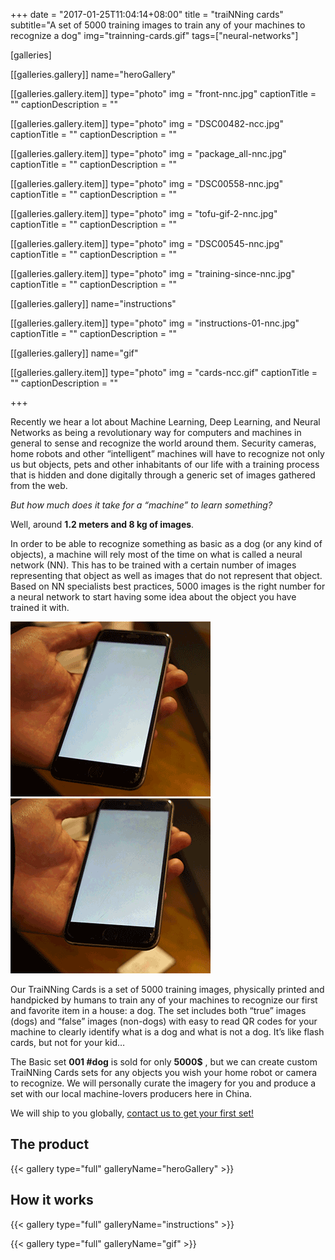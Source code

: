 +++
date = "2017-01-25T11:04:14+08:00"
title = "traiNNing cards"
subtitle="A set of 5000 training images to train any of your machines to recognize a dog"
img="trainning-cards.gif"
tags=["neural-networks"]

[galleries]

[[galleries.gallery]]
  name="heroGallery"

  [[galleries.gallery.item]]
  type="photo"
  img = "front-nnc.jpg"
  captionTitle = ""
  captionDescription = ""

  [[galleries.gallery.item]]
  type="photo"
  img = "DSC00482-ncc.jpg"
  captionTitle = ""
  captionDescription = ""

  [[galleries.gallery.item]]
  type="photo"
  img = "package_all-nnc.jpg"
  captionTitle = ""
  captionDescription = ""

  [[galleries.gallery.item]]
  type="photo"
  img = "DSC00558-nnc.jpg"
  captionTitle = ""
  captionDescription = ""

  [[galleries.gallery.item]]
  type="photo"
  img = "tofu-gif-2-nnc.jpg"
  captionTitle = ""
  captionDescription = ""

  [[galleries.gallery.item]]
  type="photo"
  img = "DSC00545-nnc.jpg"
  captionTitle = ""
  captionDescription = ""

  [[galleries.gallery.item]]
  type="photo"
  img = "training-since-nnc.jpg"
  captionTitle = ""
  captionDescription = ""

[[galleries.gallery]]
  name="instructions"

  [[galleries.gallery.item]]
  type="photo"
  img = "instructions-01-nnc.jpg"
  captionTitle = ""
  captionDescription = ""

[[galleries.gallery]]
  name="gif"

  [[galleries.gallery.item]]
  type="photo"
  img = "cards-ncc.gif"
  captionTitle = ""
  captionDescription = ""

+++


Recently we hear a lot about Machine Learning, Deep Learning, and Neural Networks as being a revolutionary way for computers and machines in general to sense and recognize the world around them. Security cameras, home robots and other “intelligent” machines will have to recognize not only us but objects, pets and other inhabitants of our life with a training process that is hidden and done digitally through a generic set of images gathered from the web.

*But how much does it take for a “machine” to learn something?*

Well, around **1.2 meters and 8 kg of images**.

In order to be able to recognize something as basic as a dog (or any kind of objects), a machine will rely most of the time on what is called a neural network (NN). This has to be trained with a certain number of images representing that object as well as images that do not represent that object. Based on NN specialists best practices, 5000 images is the right number for a neural network to start having some idea about the object you have trained it with.

![alt text](/img/dog.gif) ![alt text](/img/not-dog.gif)

Our TraiNNing Cards is a set of 5000 training images, physically printed and handpicked by humans to train any of your machines to recognize our first and favorite item in a house: a dog. The set includes both “true” images (dogs) and “false” images (non-dogs) with easy to read QR codes for your machine to clearly identify what is a dog and what is not a dog. It’s like flash cards, but not for your kid…

The Basic set **001 #dog** is sold for only **5000$** , but we can create custom TraiNNing Cards sets for any objects you wish your home robot or camera to recognize. We will personally curate the imagery for you and produce a set with our local machine-lovers producers here in China.

We will ship to you globally, [contact us to get your first set!](mailto:hi@automato.farm)

## The product

{{< gallery type="full" galleryName="heroGallery" >}}

## How it works

{{< gallery type="full" galleryName="instructions" >}}

{{< gallery type="full" galleryName="gif" >}}
